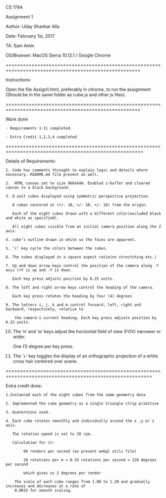 CS 174A 

Assignment 1

Author: Uday Shankar Alla

Date: February 1st, 2017

TA: Sam Amin

OS/Browser: MacOS Sierra 10.12.1 / Google Chrome

=====================================================================================================

Instructions:

Open the file Assign1.html, preferably in chrome, to run the assignment
(Should be in the same folder as cube.js and other js files).

=====================================================================================================

Work done

	- Requirements 1-11 completed.

	- Extra Credit 1,2,3,4 completed 

======================================================================================================

Details of Requirements:

	1. Code has comments throught to explain logic and details where necessary. README.md file present as well.

	2.  HTML canvas set to size 960x640. Enabled z-buffer and cleared canvas to a black background. 

	3. 8 unit cubes displayed using symmetric perspective projection. 

	   8 cubes centered at (+/- 10, +/- 10, +/- 10) from the origin.

	   Each of the eight cubes drawn with a different color(excluded black and white as specified).

	   All eight cubes visible from an initial camera position along the Z axis.

	4. cube’s outline drawn in white so the faces are apparent.

	5. ‘c’ key cycle the colors between the cubes.

	6. The cubes displayed in a square aspect ratio(no strectching etc.)

	7. Up and down arrow keys control the position of the camera along  Y axis (+Y is up and -Y is down. 

	   Each key press adjusts position by 0.25 units.

	8. The left and right arrow keys control the heading of the camera. 

	   Each key press rotates the heading by four (4) degrees

	9. The letters i, j, k and m control forward, left, right and backward, respectively, relative to 

	    the camera's current heading. Each key press adjusts position by 0.25 units.

   10. The ‘n’ and ‘w’ keys adjust the horizontal field of view (FOV) narrower or wider. 

       One (1) degree per key press.

   11. The ‘+’ key toggles the display of an orthographic projection of a white cross hair centered over scene.



=========================================================================================================

Extra credit done:

	1.Instanced each of the eight cubes from the same geometry data 

	2. Implemented the cube geometry as a single triangle strip primitive

	3. Quaternions used.

	4. Each cube rotates smoothly and individually around the x ,y or z axis. 

	   The rotation speed is set to 20 rpm.

	   Calculation for it:

	   		60 renders per second (as present webgl utils file)

	   		20 rotations per m = 0.33 rotations per second = 120 degrees per second 

	   		which gives us 2 degrees per render

	   	The scale of each cube ranges from 1.00 to 1.20 and gradually increases and decreases at a rate of 
	   	0.0025 for smooth scaling.
	   	
